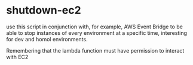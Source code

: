 # shutdown-ec2

use this script in conjunction with, for example, AWS Event Bridge to be able to stop instances of every environment at a specific time, interesting for dev and homol environments.

Remembering that the lambda function must have permission to interact with EC2
